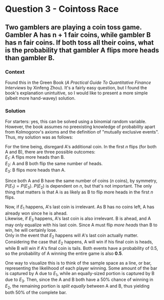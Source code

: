 # Question 3 - Cointoss Race  

## Two gamblers are playing a coin toss game. Gambler A has n + 1 fair coins, while gambler B has n fair coins. If both toss all their coins, what is the probability that gambler A flips more heads than gambler B.  

### Context  
Found this in the Green Book (*A Practical Guide To Quantitative Finance Interviews* by Xinfeng Zhou). It's a fairly easy question, but I found the book's explanation unintuitive, so I would like to present a more simple (albeit more hand-wavey) solution.  

### Solution  
For starters: yes, this can be solved using a binomial random variable. However, the book assumes no preexisting knowledge of probability apart from Kolmogorov's axioms and the definition of "mutually exclusive events". Thus, my solution was as follows:  

For the time being, disregard A's additional coin. In the first $n$ flips (for both A and B), there are three possible outcomes:  
$E_1$: A flips more heads than B.  
$E_2$: A and B both flip the same number of heads.  
$E_3$: B flips more heads than A.  

Since both A and B have the same number of coins ($n$ coins), by symmetry, $P(E_1) = P(E_3)$. $P(E_2)$ is dependent on $n$, but that's not important. The only thing that matters is that A is as likely as B to flip more heads in the first $n$ flips.  

Now, if $E_1$ happens, A's last coin is irrelevant. As B has no coins left, A has already won since he is ahead.  
Likewise, if $E_3$ happens, A's last coin is also irrelevant. B is ahead, and A may only equalize with his last coin. Since A must flip *more heads* than B to win, he will certainly lose.  
Only in the event that $E_2$ happens will A's last coin actually matter. Considering the case that $E_2$ happens, A will win if his final coin is heads, while B will win if A's final coin is tails. Both events have a probability of 0.5, so the probability of A winning the entire game is also **0.5**.  

One way to visualize this is to think of the sample space as a line, or bar, representing the likelihood of each player winning. Some amount of the bar is captured by A due to $E_1$, while an equally-sized portion is captured by B due to $E_3$. Then, since the A and B both have a 50% chance of winning in $E_2$, the remaining portion is *split equally* between A and B, thus yielding both 50% of the complete bar. 


